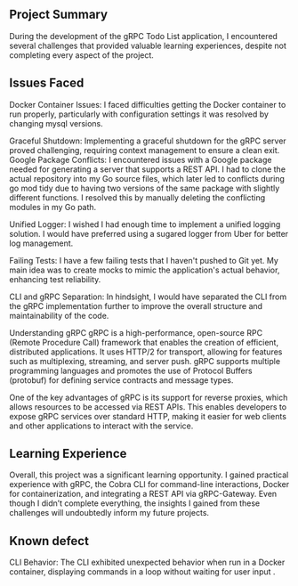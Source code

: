 ## Project Summary
During the development of the gRPC Todo List application, I encountered several challenges that provided valuable learning experiences, despite not completing every aspect of the project.

## Issues Faced
Docker Container Issues: I faced difficulties getting the Docker container to run properly, particularly with configuration settings it was resolved by changing mysql versions.

Graceful Shutdown: Implementing a graceful shutdown for the gRPC server proved challenging, requiring context management to ensure a clean exit.
Google Package Conflicts: I encountered issues with a Google package needed for generating a server that supports a REST API. I had to clone the actual repository into my Go source files, which later led to conflicts during go mod tidy due to having two versions of the same package with slightly different functions. I resolved this by manually deleting the conflicting modules in my Go path.

Unified Logger: I wished I had enough time to implement a unified logging solution. I would have preferred using a sugared logger from Uber for better log management.

Failing Tests: I have a few failing tests that I haven't pushed to Git yet. My main idea was to create mocks to mimic the application's actual behavior, enhancing test reliability.

CLI and gRPC Separation: In hindsight, I would have separated the CLI from the gRPC implementation further to improve the overall structure and maintainability of the code.

Understanding gRPC
gRPC is a high-performance, open-source RPC (Remote Procedure Call) framework that enables the creation of efficient, distributed applications. It uses HTTP/2 for transport, allowing for features such as multiplexing, streaming, and server push. gRPC supports multiple programming languages and promotes the use of Protocol Buffers (protobuf) for defining service contracts and message types.

One of the key advantages of gRPC is its support for reverse proxies, which allows resources to be accessed via REST APIs. This enables developers to expose gRPC services over standard HTTP, making it easier for web clients and other applications to interact with the service.

## Learning Experience
Overall, this project was a significant learning opportunity. I gained practical experience with gRPC, the Cobra CLI for command-line interactions, Docker for containerization, and integrating a REST API via gRPC-Gateway. Even though I didn’t complete everything, the insights I gained from these challenges will undoubtedly inform my future projects.

## Known defect
CLI Behavior: The CLI exhibited unexpected behavior when run in a Docker container, displaying commands in a loop without waiting for user input .


